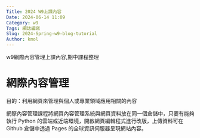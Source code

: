 ```yaml
---
Title: 2024 W9上課內容
Date: 2024-06-14 11:09
Category: w9
Tags: 網誌編寫
Slug: 2024-Spring-w9-blog-tutorial
Author: kmol
---
```


w9網際內容管理上課內容,期中課程整理

<!-- PELICAN_END_SUMMARY -->

# 網際內容管理
目的：利用網頁來管理與個人或專業領域應用相關的內容

網際內容管理課程將網頁內容管理系統與網頁資料放在同一個倉儲中，只要有能夠執行 Python 的雲端或近端環境，開啟網頁編輯程式進行改版，上傳資料可在 Github 倉儲中透過 Pages 的全球資訊伺服器呈現網站內容。